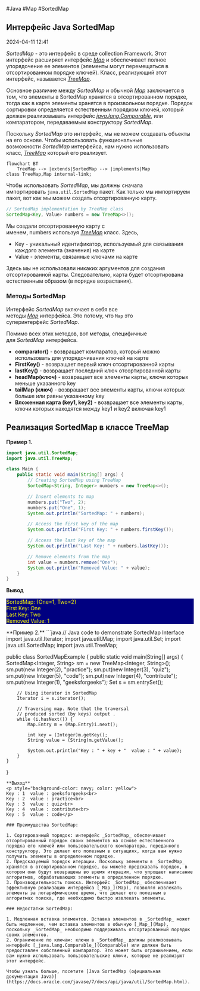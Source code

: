 #Java #Map #SortedMap

## Интерфейс Java SortedMap

2024-04-11 12:41

_SortedMap_ - это интерфейс в среде collection Framework. Этот интерфейс расширяет интерфейс [_Map_](Map) и обеспечивает полное упорядочение ее элементов (элементы могут перемещаться в отсортированном порядке ключей). Класс, реализующий этот интерфейс, называется [_TreeMap_](TreeMap).

Основное различие между _SortedMap_ и обычной [_Map_](Map) заключается в том, что элементы в SortedMap хранятся в отсортированном порядке, тогда как в карте элементы хранятся в произвольном порядке. Порядок сортировки определяется естественным порядком ключей, который должен реализовывать интерфейс [_java.lang.Comparable_](Comparable), или компаратором, передаваемым конструктору _SortedMap_.

Поскольку _SortedMap_ это интерфейс, мы не можем создавать объекты на его основе. Чтобы использовать функциональные возможности _SortedMap_ интерфейса, нам нужно использовать класс, [_TreeMap_](TreeMap) который его реализует.

```mermaid
flowchart BT
    TreeMap --> |extends|SortedMap --> |implements|Map
class TreeMap,Map internal-link;
```

Чтобы использовать _SortedMap_, мы должны сначала импортировать `java.util.SortedMap` пакет. Как только мы импортируем пакет, вот как мы можем создать отсортированную карту.
```java
// SortedMap implementation by TreeMap class
SortedMap<Key, Value> numbers = new TreeMap<>();
```
Мы создали отсортированную карту с именем, numbers используя [_TreeMap_](TreeMap) класс.
Здесь,
- Key - уникальный идентификатор, используемый для связывания каждого элемента (значения) на карте
- Value - элементы, связанные ключами на карте

Здесь мы не использовали никаких аргументов для создания отсортированной карты. Следовательно, карта будет отсортирована естественным образом (в порядке возрастания).

### Методы SortedMap

Интерфейс _SortedMap_ включает в себя все методы [_Map_](Map) интерфейса. Это потому, что `Map` это суперинтерфейс _SortedMap_.

Помимо всех этих методов, вот методы, специфичные для _SortedMap_ интерфейса.
- **comparator()** - возвращает компаратор, который можно использовать для упорядочивания ключей на карте
- **FirstKey()** - возвращает первый ключ отсортированной карты
- **lastKey()** - возвращает последний ключ отсортированной карты
- **headMap(ключ)** - возвращает все элементы карты, ключи которых меньше указанного key
- **tailMap (ключ)** - возвращает все элементы карты, ключи которых больше или равны указанному key
- **Вложенная карта (key1, key2)** - возвращает все элементы карты, ключи которых находятся между key1 и key2 включая key1

## Реализация SortedMap в классе TreeMap

**Пример 1.**
```java
import java.util.SortedMap;
import java.util.TreeMap;

class Main {
    public static void main(String[] args) {
        // Creating SortedMap using TreeMap
        SortedMap<String, Integer> numbers = new TreeMap<>();

        // Insert elements to map
        numbers.put("Two", 2);
        numbers.put("One", 1);
        System.out.println("SortedMap: " + numbers);

        // Access the first key of the map
        System.out.println("First Key: " + numbers.firstKey());

        // Access the last key of the map
        System.out.println("Last Key: " + numbers.lastKey());

        // Remove elements from the map
        int value = numbers.remove("One");
        System.out.println("Removed Value: " + value);
    }
}
```
**Вывод**
<p style="background-color: navy; color: yellow">
SortedMap: {One=1, Two=2}<br>
First Key: One<br>
Last Key: Two<br>
Removed Value: 1</p>
**Пример 2.**
```java
// Java code to demonstrate SortedMap Interface 
import java.util.Iterator; 
import java.util.Map; 
import java.util.Set; 
import java.util.SortedMap; 
import java.util.TreeMap; 
  
public class SortedMapExample { 
    public static void main(String[] args) { 
        SortedMap<Integer, String> sm 
            = new TreeMap<Integer, String>(); 
        sm.put(new Integer(2), "practice"); 
        sm.put(new Integer(3), "quiz"); 
        sm.put(new Integer(5), "code"); 
        sm.put(new Integer(4), "contribute"); 
        sm.put(new Integer(1), "geeksforgeeks"); 
        Set s = sm.entrySet(); 
  
        // Using iterator in SortedMap 
        Iterator i = s.iterator(); 
  
        // Traversing map. Note that the traversal 
        // produced sorted (by keys) output . 
        while (i.hasNext()) { 
            Map.Entry m = (Map.Entry)i.next(); 
  
            int key = (Integer)m.getKey(); 
            String value = (String)m.getValue(); 
  
            System.out.println("Key : " + key + "  value : " + value); 
        } 
    } 
}
```
**Выход**
<p style="background-color: navy; color: yellow">
Key : 1  value : geeksforgeeks<br>
Key : 2  value : practice<br>
Key : 3  value : quiz<br>
Key : 4  value : contribute<br>
Key : 5  value : code</p>

### Преимущества SortedMap:

1. Сортированный порядок: интерфейс _SortedMap_ обеспечивает отсортированный порядок своих элементов на основе естественного порядка его ключей или пользовательского компаратора, переданного конструктору. Это делает его полезным в ситуациях, когда вам нужно получить элементы в определенном порядке.
2. Предсказуемый порядок итерации. Поскольку элементы в _SortedMap_ хранятся в отсортированном порядке, вы можете предсказать порядок, в котором они будут возвращены во время итерации, что упрощает написание алгоритмов, обрабатывающих элементы в определенном порядке.
3. Производительность поиска. Интерфейс _SortedMap_ обеспечивает эффективную реализацию интерфейса [_Map_](Map), позволяя извлекать элементы за логарифмическое время, что делает его полезным в алгоритмах поиска, где необходимо быстро извлекать элементы.

### Недостатки SortedMap:

1. Медленная вставка элементов. Вставка элементов в _SortedMap_ может быть медленнее, чем вставка элементов в обычную [_Map_](Map), поскольку _SortedMap_ необходимо поддерживать отсортированный порядок своих элементов.
2. Ограничение по ключам: ключи в _SortedMap_ должны реализовывать интерфейс [_java.lang.Comparable_](Comparable) или должен быть предоставлен собственный компаратор. Это может быть ограничением, если вам нужно использовать пользовательские ключи, которые не реализуют этот интерфейс.

Чтобы узнать больше, посетите [Java SortedMap (официальная документация Java)](https://docs.oracle.com/javase/7/docs/api/java/util/SortedMap.html).